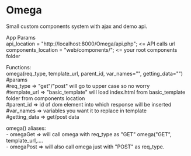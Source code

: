 # Omega

Small custom components system with ajax and demo api.

App Params  
  api_location = "http://localhost:8000/Omega/api.php"; <= API calls url  
  components_location = "web/components/"; <= your root components folder  

Functions:   
  omega(req_type, template_url, parent_id, var_names="", getting_data="")  
  #params  
  #req_type     => "get"/"post" will go to upper case so no worry  
  #template_url => "basic_template" will load index.html from basic_template folder from components location   
  #parent_id    => id of dom element into which response will be inserted  
  #var_names    => variables you want it to replace in template  
  #getting_data => get/post data     
  
  omega() aliases:  
    - omegaGet    => will call omega with req_type as "GET" omega("GET", template_url,....  
    - omegaPost   => will also call omega just with "POST" as req_type.  

